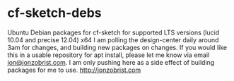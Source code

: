 cf-sketch-debs
==============

Ubuntu Debian packages for cf-sketch for supported LTS versions (lucid 10.04 and precise 12.04) x64
I am polling the design-center daily around 3am for changes, and building new packages on changes.
If you would like this in a usable repository for apt install, please let me know via email jon@jonzobrist.com.
I am only pushing here as a side effect of building packages for me to use.
http://jonzobrist.com
